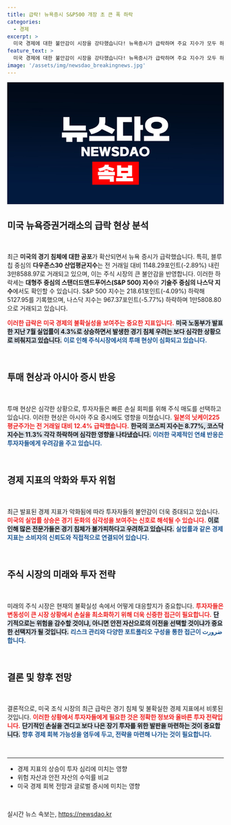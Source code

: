 ```yaml
---
title: 급락! 뉴욕증시 S&P500 개장 초 큰 폭 하락
categories:
  - 경제
excerpt: >
  미국 경제에 대한 불안감이 시장을 강타했습니다! 뉴욕증시가 급락하며 주요 지수가 모두 하락세를 보이는 가운데, 아시아 증시 역시 직격탄을 맞았습니다. 경제 침체의 그림자가 드리워지는 상황, 앞으로의 동향은? 클릭해서 자세히 알아보세요!
feature_text: >
  미국 경제에 대한 불안감이 시장을 강타했습니다! 뉴욕증시가 급락하며 주요 지수가 모두 하락세를 보이는 가운데, 아시아 증시 역시 직격탄을 맞았습니다. 경제 침체의 그림자가 드리워지는 상황, 앞으로의 동향은? 클릭해서 자세히 알아보세요!
image: '/assets/img/newsdao_breakingnews.jpg'
---
```


<p><img src="/assets/img/newsdao_breakingnews.jpg" alt="cryptoinkorea 속보" /></p>

<h2 data-ke-size="size26">미국 뉴욕증권거래소의 급락 현상 분석</h2>

<p data-ke-size="size16">&nbsp;</p>

<p>최근 <strong>미국의 경기 침체에 대한 공포</strong>가 확산되면서 뉴욕 증시가 급락했습니다. 특히, 블루칩 중심의 <strong>다우존스30 산업평균지수</strong>는 전 거래일 대비 1148.29포인트(-2.89%) 내린 3만8588.97로 거래되고 있으며, 이는 주식 시장의 큰 불안감을 반영합니다. 이러한 하락세는 <strong>대형주 중심의 스탠더드앤드푸어스(S&amp;P 500) 지수</strong>와 <strong>기술주 중심의 나스닥 지수</strong>에서도 확인할 수 있습니다. S&amp;P 500 지수는 218.61포인트(-4.09%) 하락해 5127.95를 기록했으며, 나스닥 지수는 967.37포인트(-5.77%) 하락하며 1만5808.80으로 거래되고 있습니다. </p>

<p><b><span style="color: #ee2323;">이러한 급락은 미국 경제의 불확실성을 보여주는 중요한 지표입니다.</span></b> <b><span style="background-color: #21538527;">미국 노동부가 발표한 지난 7월 실업률이 4.3%로 상승하면서 발생한 경기 침체 우려는 보다 심각한 상황으로 비춰지고 있습니다.</span></b> <b><span style="color: #1a5490;">이로 인해 주식시장에서의 투매 현상이 심화되고 있습니다.</span></b> </p>

<p data-ke-size="size16">&nbsp;</p>

<h2 data-ke-size="size26">투매 현상과 아시아 증시 반응</h2>

<p data-ke-size="size16">&nbsp;</p>

<p>투매 현상은 심각한 상황으로, 투자자들은 빠른 손실 회피를 위해 주식 매도를 선택하고 있습니다. 이러한 현상은 아시아 주요 증시에도 영향을 미쳤습니다. <b><span style="color: #ee2323;">일본의 닛케이225 평균주가는 전 거래일 대비 12.4% 급락했습니다.</span></b> <b><span style="background-color: #21538527;">한국의 코스피 지수는 8.77%, 코스닥 지수는 11.3% 각각 하락하며 심각한 영향을 나타냈습니다.</span></b> <b><span style="color: #1a5490;">이러한 국제적인 연쇄 반응은 투자자들에게 우려감을 주고 있습니다.</span></b> </p>

<p data-ke-size="size16">&nbsp;</p>

<h2 data-ke-size="size26">경제 지표의 악화와 투자 위험</h2>

<p data-ke-size="size16">&nbsp;</p>

<p>최근 발표된 경제 지표가 악화됨에 따라 투자자들의 불안감이 더욱 증대되고 있습니다. <b><span style="color: #ee2323;">미국의 실업률 상승은 경기 둔화의 심각성을 보여주는 신호로 해석될 수 있습니다.</span></b> <b><span style="background-color: #21538527;">이로 인해 많은 전문가들은 경기 침체가 불가피하다고 우려하고 있습니다.</span></b> <b><span style="color: #1a5490;">실업률과 같은 경제 지표는 소비자의 신뢰도와 직접적으로 연결되어 있습니다.</span></b> </p>

<p data-ke-size="size16">&nbsp;</p>

<h2 data-ke-size="size26">주식 시장의 미래와 투자 전략</h2>

<p data-ke-size="size16">&nbsp;</p>

<p>미래의 주식 시장은 현재의 불확실성 속에서 어떻게 대응할지가 중요합니다. <b><span style="color: #ee2323;">투자자들은 변동성이 큰 시장 상황에서 손실을 최소화하기 위해 더욱 신중한 접근이 필요합니다.</span></b> <b><span style="background-color: #21538527;">단기적으로는 위험을 감수할 것이냐, 아니면 안전 자산으로의 이전을 선택할 것이냐가 중요한 선택지가 될 것입니다.</span></b> <b><span style="color: #1a5490;">리스크 관리와 다양한 포트폴리오 구성을 통한 접근이 ضرورت합니다.</span></b> </p>

<p data-ke-size="size16">&nbsp;</p>

<h2 data-ke-size="size26">결론 및 향후 전망</h2>

<p data-ke-size="size16">&nbsp;</p>

<p>결론적으로, 미국 조식 시장의 최근 급락은 경기 침체 및 불확실한 경제 지표에서 비롯된 것입니다. <b><span style="color: #ee2323;">이러한 상황에서 투자자들에게 필요한 것은 정확한 정보와 올바른 투자 전략입니다.</span></b> <b><span style="background-color: #21538527;">단기적인 손실을 견디고 보다 나은 장기 투자를 위한 발판을 마련하는 것이 중요합니다.</span></b> <b><span style="color: #1a5490;">향후 경제 회복 가능성을 염두에 두고, 전략을 마련해 나가는 것이 필요합니다.</span></b> </p>

<p data-ke-size="size16">&nbsp;</p>

<hr>

<ul>
    <li>경제 지표의 상승이 투자 심리에 미치는 영향</li>
    <li>위험 자산과 안전 자산의 수익률 비교</li>
    <li>미국 경제 회복 전망과 글로벌 증시에 미치는 영향</li>
</ul>

<p data-ke-size="size16">&nbsp;</p>
실시간 뉴스 속보는, <a href="https://newsdao.kr" rel="dofollow">https://newsdao.kr</a>


